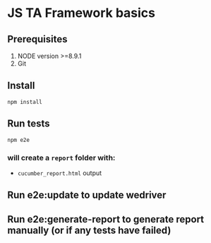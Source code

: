 # JS TA Framework basics

## Prerequisites
1. NODE version >=8.9.1
2. Git

## Install
```
npm install
```

## Run tests
```
npm e2e
```
### will create a `report` folder with:
* `cucumber_report.html` output

## Run e2e:update to update wedriver

## Run e2e:generate-report to generate report manually (or if any tests have failed)
